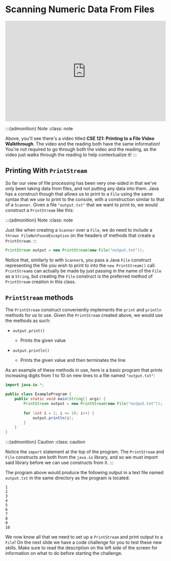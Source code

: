 # Scanning Numeric Data From Files

<div style="position: relative; padding-bottom: 62.5%; height: 0;">
    <iframe src="https://www.youtube.com/embed/uHjLYOhnzn4" frameborder="0" webkitallowfullscreen mozallowfullscreen allowfullscreen style="position: absolute; top: 0; left: 0; width: 100%; height: 100%;"></iframe>
</div>

:::{admonition} Note
:class: note

Above, you'll see there's a video titled **CSE 121: Printing to a File Video Walkthrough**. The video and the reading both have the same information! You're not required to go through both the video and the reading, as the video just walks through the reading to help contextualize it!
:::

## Printing With `PrintStream`

So far our view of file processing has been very one-sided in that we've only been taking data from files, and not putting any data into them. Java has a construct though that allows us to print to a `File` using the same syntax that we use to print to the console, with a construction similar to that of a `Scanner`. Given a file `"output.txt"` that we want to print to, we would construct a `PrintStream` like this:

:::{admonition} Note
:class: note

Just like when creating a `Scanner` over a `File`, we do need to include a `throws FileNotFoundException` on the headers of methods that create a `PrintStream`.
:::

``` Java
PrintStream output = new PrintStream(new File("output.txt"));
```

Notice that, similarly to with `Scanner`s, you pass a Java `File` construct representing the file you wish to print to into the `new PrintStream()` call. `PrintStream`s can actually be made by just passing in the name of the `File` as a `String`, but creating the `File` construct is the preferred method of `PrintStream` creation in this class. 

## `PrintStream` methods

The `PrintStream` construct conveniently implements the `print` and `println` methods for us to use. Given the `PrintStream` created above, we would use the methods as such:

- `output.print()`

  - Prints the given value

- `output.println()` 

  - Prints the given value and then terminates the line

As an example of these methods in use, here is a basic program that prints increasing digits from 1 to 10 on new lines to a file named `"output.txt"`:

``` Java
import java.io.*;

public class ExampleProgram {
    public static void main(String[] args) {
        PrintStream output = new PrintStream(new File("output.txt"));
        
        for (int i = 1; i <= 10; i++) {
            output.println(i);
        }
    }
}
```

:::{admonition} Caution
:class: caution

Notice the `import` statement at the top of the program. The `PrintStream` and `File` constructs are both from the `java.io` library, and so we must import said library before we can use constructs from it.
:::

The program above would produce the following output in a text file named `output.txt` in the same directory as the program is located:

``` text
1
2
3
4
5
6
7
8
9
10
```

We now know all that we need to set up a `PrintStream` and print output to a `File`! On the next slide we have a code challenge for you to test these new skills. Make sure to read the description on the left side of the screen for information on what to do before starting the challenge.